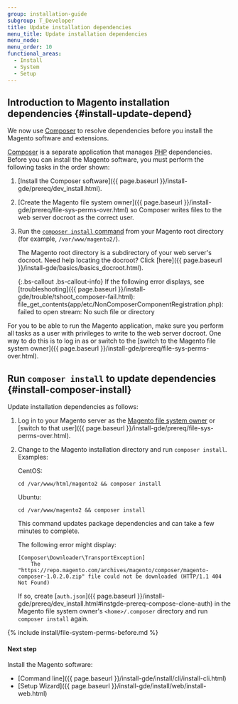 ```yaml
---
group: installation-guide
subgroup: T_Developer
title: Update installation dependencies
menu_title: Update installation dependencies
menu_node:
menu_order: 10
functional_areas:
  - Install
  - System
  - Setup
---
```


## Introduction to Magento installation dependencies {#install-update-depend}

We now use [Composer](http://getcomposer.org) to resolve dependencies before you install the Magento software and extensions.

[Composer](https://glossary.magento.com/Composer) is a separate application that manages [PHP](https://glossary.magento.com/PHP) dependencies. Before you can install the Magento software, you must perform the following tasks in the order shown:

1.	[Install the Composer software]({{ page.baseurl }}/install-gde/prereq/dev_install.html).
2.	[Create the Magento file system owner]({{ page.baseurl }}/install-gde/prereq/file-sys-perms-over.html) so Composer writes files to the web server docroot as the correct user.
2.	Run the [`composer install` command](#install-composer-install) from your Magento root directory (for example, `/var/www/magento2/`).

	The Magento root directory is a subdirectory of your web server's docroot. Need help locating the docroot? Click [here]({{ page.baseurl }}/install-gde/basics/basics_docroot.html).

	{:.bs-callout .bs-callout-info}
  		If the following error displays, see [troubleshooting]({{ page.baseurl }}/install-gde/trouble/tshoot_composer-fail.html):
  		file_get_contents(app/etc/NonComposerComponentRegistration.php): failed to open stream: No such file or directory

For you to be able to run the Magento application, make sure you perform all tasks as a user with privileges to write to the web server docroot. One way to do this is to log in as or switch to the [switch to the Magento file system owner]({{ page.baseurl }}/install-gde/prereq/file-sys-perms-over.html).

## Run `composer install` to update dependencies {#install-composer-install}

Update installation dependencies as follows:

1.	Log in to your Magento server as the [Magento file system owner](https://glossary.magento.com/Magento-file-system-owner) or [switch to that user]({{ page.baseurl }}/install-gde/prereq/file-sys-perms-over.html).
2.	Change to the Magento installation directory and run `composer install`. Examples:

	CentOS:

		cd /var/www/html/magento2 && composer install

	Ubuntu:

		cd /var/www/magento2 && composer install

	This command updates package dependencies and can take a few minutes to complete.

	The following error might display:

		[Composer\Downloader\TransportException]
			The "https://repo.magento.com/archives/magento/composer/magento-composer-1.0.2.0.zip" file could not be downloaded (HTTP/1.1 404 Not Found)

	If so, create [`auth.json`]({{ page.baseurl }}/install-gde/prereq/dev_install.html#instgde-prereq-compose-clone-auth) in the Magento file system owner's `<home>/.composer` directory and run `composer install` again.

{% include install/file-system-perms-before.md %}

#### Next step

Install the Magento software:

*	[Command line]({{ page.baseurl }}/install-gde/install/cli/install-cli.html)
*	[Setup Wizard]({{ page.baseurl }}/install-gde/install/web/install-web.html)
